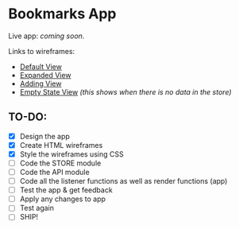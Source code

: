 # Bookmarks App
Live app: _coming soon_.

Links to wireframes:
- [Default View](./wireframes/default.html)
- [Expanded View](./wireframes/expanded.html)
- [Adding View](./wireframes/adding.html)
- [Empty State View](./wireframes/empty-state.html) _(this shows when there is no data in the store)_

## TO-DO:
- [x] Design the app
- [x] Create HTML wireframes
- [x] Style the wireframes using CSS
- [ ] Code the STORE module
- [ ] Code the API module
- [ ] Code all the listener functions as well as render functions (app)
- [ ] Test the app & get feedback
- [ ] Apply any changes to app
- [ ] Test again
- [ ] SHIP!
